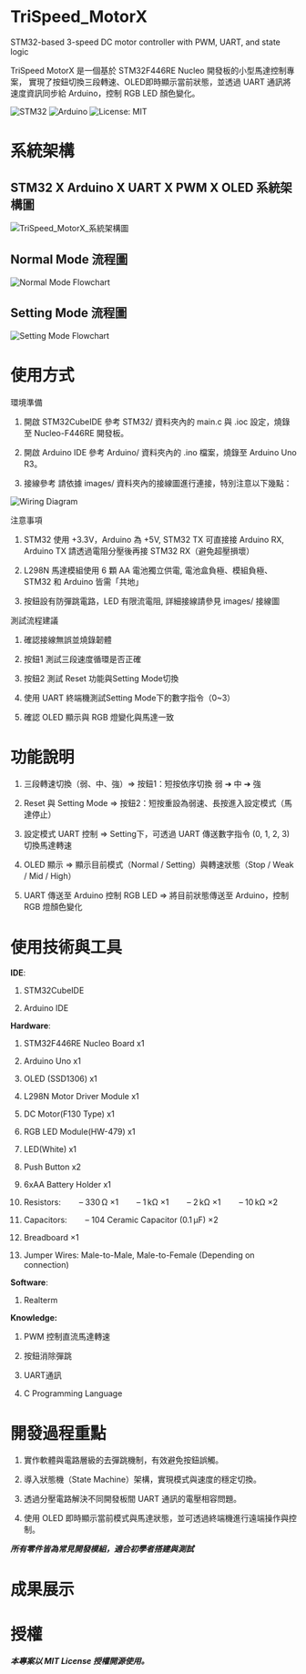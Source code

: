 # TriSpeed_MotorX
STM32-based 3-speed DC motor controller with PWM, UART, and state logic

TriSpeed MotorX 是一個基於 STM32F446RE Nucleo 開發板的小型馬達控制專案，
實現了按鈕切換三段轉速、OLED即時顯示當前狀態，並透過 UART 通訊將速度資訊同步給 Arduino，控制 RGB LED 顏色變化。

![STM32](https://img.shields.io/badge/Platform-STM32-blue)
![Arduino](https://img.shields.io/badge/Slave-Arduino-green)
![License: MIT](https://img.shields.io/badge/License-MIT-yellow)

# 系統架構
## STM32 X Arduino X UART X PWM X OLED 系統架構圖
![TriSpeed_MotorX_系統架構圖](images/TriSpeed_MotorX_系統架構圖.png)


## Normal Mode 流程圖
![Normal Mode Flowchart](images/Normal_Mode_Flowchart.png)


## Setting Mode 流程圖
![Setting Mode Flowchart](images/Setting_Mode_Flowchart.png)


# 使用方式

環境準備
1. 開啟 STM32CubeIDE
參考 STM32/ 資料夾內的 main.c 與 .ioc 設定，燒錄至 Nucleo-F446RE 開發板。

2. 開啟 Arduino IDE
參考 Arduino/ 資料夾內的 .ino 檔案，燒錄至 Arduino Uno R3。

3. 接線參考
請依據 images/ 資料夾內的接線圖進行連接，特別注意以下幾點：

![Wiring Diagram](images/Wiring_Diagram.png)

注意事項
1. STM32 使用 +3.3V，Arduino 為 +5V, 
STM32 TX 可直接接 Arduino RX, 
Arduino TX 請透過電阻分壓後再接 STM32 RX（避免超壓損壞）

2. L298N 馬達模組使用 6 顆 AA 電池獨立供電, 
電池盒負極、模組負極、STM32 和 Arduino 皆需「共地」

3. 按鈕設有防彈跳電路，LED 有限流電阻, 
詳細接線請參見 images/ 接線圖

測試流程建議

1. 確認接線無誤並燒錄韌體

2. 按鈕1 測試三段速度循環是否正確

3. 按鈕2 測試 Reset 功能與Setting Mode切換

4. 使用 UART 終端機測試Setting Mode下的數字指令（0~3）

5. 確認 OLED 顯示與 RGB 燈變化與馬達一致

# 功能說明

1. 三段轉速切換（弱、中、強）=> 按鈕1：短按依序切換 弱 ➔ 中 ➔ 強

2. Reset 與 Setting Mode => 按鈕2：短按重設為弱速、長按進入設定模式（馬達停止）

3. 設定模式 UART 控制 => Setting下，可透過 UART 傳送數字指令 (0, 1, 2, 3) 切換馬達轉速

4. OLED 顯示 => 顯示目前模式（Normal / Setting）與轉速狀態（Stop / Weak / Mid / High）

5. UART 傳送至 Arduino 控制 RGB LED => 將目前狀態傳送至 Arduino，控制 RGB 燈顏色變化

# 使用技術與工具

**IDE**: 

1. STM32CubeIDE
   
2. Arduino IDE

**Hardware**: 

1. STM32F446RE Nucleo Board x1
 
2. Arduino Uno x1
 
3. OLED (SSD1306) x1
 
4. L298N Motor Driver Module x1
 
5. DC Motor(F130 Type) x1
 
6. RGB LED Module(HW-479) x1
 
7. LED(White) x1
 
8. Push Button x2
 
9. 6xAA Battery Holder x1

10. Resistors:
    – 330 Ω ×1
    – 1 kΩ ×1
    – 2 kΩ ×1
    – 10 kΩ ×2

11. Capacitors:
    – 104 Ceramic Capacitor (0.1 µF) ×2

12. Breadboard ×1

13. Jumper Wires: Male-to-Male, Male-to-Female (Depending on connection)

**Software**:

1. Realterm

**Knowledge:**

1. PWM 控制直流馬達轉速
   
2. 按鈕消除彈跳
 
3. UART通訊
 
4. C Programming Language

# 開發過程重點

1. 實作軟體與電路層級的去彈跳機制，有效避免按鈕誤觸。

2. 導入狀態機（State Machine）架構，實現模式與速度的穩定切換。

3. 透過分壓電路解決不同開發板間 UART 通訊的電壓相容問題。

4. 使用 OLED 即時顯示當前模式與馬達狀態，並可透過終端機進行遠端操作與控制。

***所有零件皆為常見開發模組，適合初學者搭建與測試***

# 成果展示


# 授權
***本專案以 MIT License 授權開源使用。***
